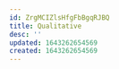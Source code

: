 ```yaml
---
id: ZrgMCIZlsHfgFbBgqRJBQ
title: Qualitative
desc: ''
updated: 1643262654569
created: 1643262654569
---
```


